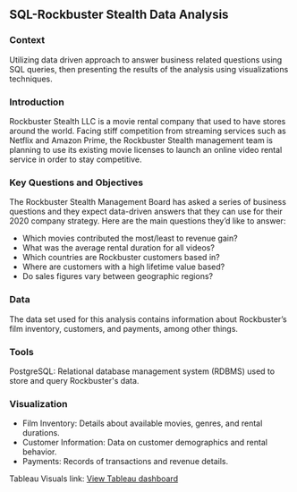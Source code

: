 ## SQL-Rockbuster Stealth Data Analysis
### Context
Utilizing data driven approach to answer business related questions using SQL queries, then presenting the results of the analysis using visualizations techniques.
### Introduction
Rockbuster Stealth LLC is a movie rental company that used to have stores around the
world. Facing stiff competition from streaming services such as Netflix and Amazon Prime,
the Rockbuster Stealth management team is planning to use its existing movie licenses to
launch an online video rental service in order to stay competitive.
### Key Questions and Objectives
The Rockbuster Stealth Management Board has asked a series of business questions and
they expect data-driven answers that they can use for their 2020 company strategy. Here are
the main questions they’d like to answer:

- Which movies contributed the most/least to revenue gain?
- What was the average rental duration for all videos?
- Which countries are Rockbuster customers based in?
- Where are customers with a high lifetime value based?
- Do sales figures vary between geographic regions?

### Data
The data set used for this analysis contains information about Rockbuster’s film inventory, customers, and payments, among other things.

### Tools
PostgreSQL: Relational database management system (RDBMS) used to store and query Rockbuster's data.

### Visualization 
- Film Inventory: Details about available movies, genres, and rental durations.
- Customer Information: Data on customer demographics and rental behavior.
- Payments: Records of transactions and revenue details.

Tableau Visuals link: [View Tableau dashboard](https://public.tableau.com/app/profile/mohammed.molla/viz/SQL_Visuals/Sheet1#1)
